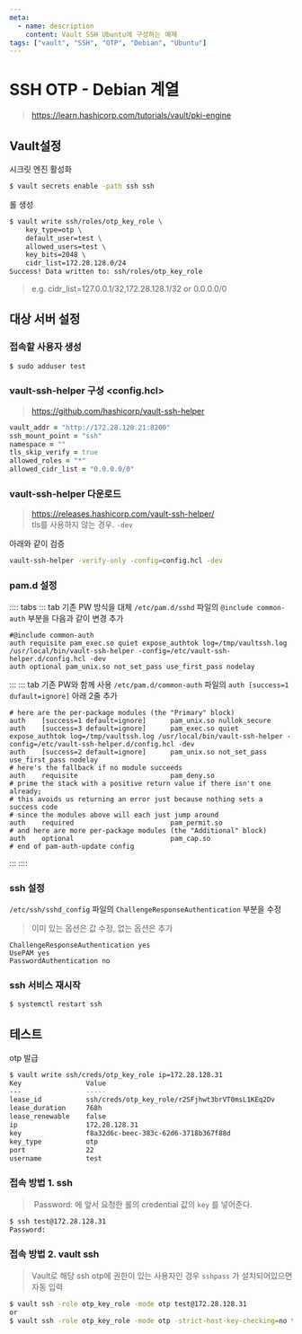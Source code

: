 ```yaml
---
meta:
  - name: description
    content: Vault SSH Ubuntu에 구성하는 예제
tags: ["vault", "SSH", "OTP", "Debian", "Ubuntu"]
---
```


# SSH OTP - Debian 계열
> <https://learn.hashicorp.com/tutorials/vault/pki-engine>

## Vault설정

시크릿 엔진 활성화

```bash
$ vault secrets enable -path ssh ssh
```



 롤 생성

```bash
$ vault write ssh/roles/otp_key_role \
    key_type=otp \
    default_user=test \
    allowed_users=test \
    key_bits=2048 \
    cidr_list=172.28.128.0/24
Success! Data written to: ssh/roles/otp_key_role
```

> e.g. cidr_list=127.0.0.1/32,172.28.128.1/32 or 0.0.0.0/0



## 대상 서버 설정

### 접속할 사용자 생성

```bash
$ sudo adduser test
```



### vault-ssh-helper 구성 <config.hcl>
> <https://github.com/hashicorp/vault-ssh-helper>  

```ruby
vault_addr = "http://172.28.128.21:8200"
ssh_mount_point = "ssh"
namespace = ""
tls_skip_verify = true
allowed_roles = "*"
allowed_cidr_list = "0.0.0.0/0"
```



### vault-ssh-helper 다운로드

> https://releases.hashicorp.com/vault-ssh-helper/  
> tls를 사용하지 않는 경우. `-dev` 

아래와 같이 검증
```bash
vault-ssh-helper -verify-only -config=config.hcl -dev
```

### pam.d 설정

:::: tabs
::: tab 기존 PW 방식을 대체
`/etc/pam.d/sshd` 파일의 `@include common-auth` 부분을 다음과 같이 변경 추가

```properties
#@include common-auth
auth requisite pam_exec.so quiet expose_authtok log=/tmp/vaultssh.log /usr/local/bin/vault-ssh-helper -config=/etc/vault-ssh-helper.d/config.hcl -dev
auth optional pam_unix.so not_set_pass use_first_pass nodelay
```
:::
::: tab 기존 PW와 함께 사용
`/etc/pam.d/common-auth` 파일의 `auth [success=1 dufault=ignore]` 아래 2줄 추가

```properties{3,4}
# here are the per-package modules (the "Primary" block)
auth    [success=1 default=ignore]      pam_unix.so nullok_secure
auth    [success=3 default=ignore]      pam_exec.so quiet expose_authtok log=/tmp/vaultssh.log /usr/local/bin/vault-ssh-helper -config=/etc/vault-ssh-helper.d/config.hcl -dev
auth    [success=2 default=ignore]      pam_unix.so not_set_pass use_first_pass nodelay
# here's the fallback if no module succeeds
auth    requisite                       pam_deny.so
# prime the stack with a positive return value if there isn't one already;
# this avoids us returning an error just because nothing sets a success code
# since the modules above will each just jump around
auth    required                        pam_permit.so
# and here are more per-package modules (the "Additional" block)
auth    optional                        pam_cap.so 
# end of pam-auth-update config
```
:::
::::

### ssh 설정

`/etc/ssh/sshd_config` 파일의 `ChallengeResponseAuthentication` 부분을 수정

> 이미 있는 옵션은 값 수정, 없는 옵션은 추가

```properties
ChallengeResponseAuthentication yes
UsePAM yes
PasswordAuthentication no
```



### ssh 서비스 재시작

```bash
$ systemctl restart ssh
```



## 테스트

otp 발급

```bash
$ vault write ssh/creds/otp_key_role ip=172.28.128.31
Key                Value
---                -----
lease_id           ssh/creds/otp_key_role/r2SFjhwt3brVT0msL1KEq2Dv
lease_duration     768h
lease_renewable    false
ip                 172.28.128.31
key                f8a32d6c-beec-383c-62d6-3718b367f88d
key_type           otp
port               22
username           test
```



### 접속 방법 1. ssh

>  Password: 에 앞서 요청한 롤의 credential 값의 `key` 를 넣어준다.

```bash
$ ssh test@172.28.128.31
Password:
```



### 접속 방법 2. vault ssh

> Vault로 해당 ssh otp에 권한이 있는 사용자인 경우 `sshpass` 가 설치되어있으면 자동 입력

```bash
$ vault ssh -role otp_key_role -mode otp test@172.28.128.31
or
$ vault ssh -role otp_key_role -mode otp -strict-host-key-checking=no test@172.28.128.31
```